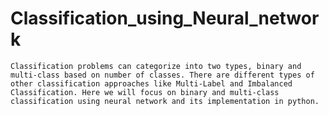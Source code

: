 # Classification_using_Neural_network
    Classification problems can categorize into two types, binary and multi-class based on number of classes. There are different types of other classification approaches like Multi-Label and Imbalanced Classification. Here we will focus on binary and multi-class classification using neural network and its implementation in python.
